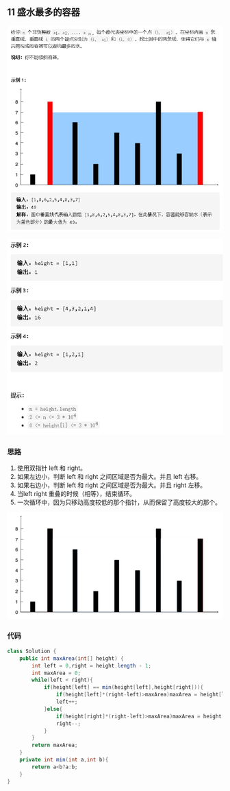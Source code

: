 ## 11 盛水最多的容器

![image-20210130001452477](11盛水最多的容器1.png)

![image-20210130001557579](11盛水最多的容器2.png)

### 思路

1. 使用双指针 left 和 right。
2. 如果左边小，判断 left 和 right 之间区域是否为最大。并且 left  右移。
3. 如果右边小，判断 left 和 right 之间区域是否为最大。并且 right  左移。
4. 当left right 重叠的时候（相等），结束循环。
5. 一次循环中，因为只移动高度较低的那个指针，从而保留了高度较大的那个。

![盛水最多以短板为准](11盛水最多的容器1.gif)

### 代码

```java
class Solution {
    public int maxArea(int[] height) {
        int left = 0,right = height.length - 1;
        int maxArea = 0;
        while(left < right){
            if(height[left] == min(height[left],height[right])){
                if(height[left]*(right-left)>maxArea)maxArea = height[left]*(right-left);
                left++;
            }else{
                if(height[right]*(right-left)>maxArea)maxArea = height[right]*(right-left);
                right--;
            }
        }
        return maxArea;
    }
    private int min(int a,int b){
        return a<b?a:b;
    }
}
```

